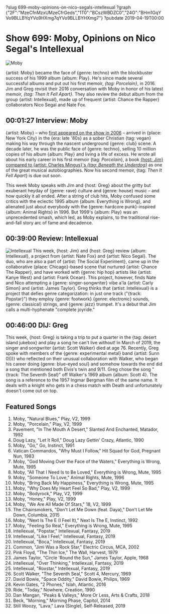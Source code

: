 ?slug 699-moby-opinions-on-nico-segals-intellexual
?graph {"2F":"MzeCfnMzxUMzeCfrGeds","1T0":"BCszWBDZC0","24O":"BHm1GqYVo9BLLBYqYVo9HXmg7qYVo9BLLBYHXmg7"}
?pubdate 2019-04-19T00:00

# Show 699: Moby, Opinions on Nico Segal's Intellexual

![Moby](//static.soundopinions.org/images/2019/moby1.jpg)

{artist: Moby} became the face of {genre: techno} with the blockbuster success of his 1999 album {album: Play}. He's since made several successful albums and put out his first memoir, *{tag: Porcelain}*, in 2016. Jim and Greg revisit their 2016 conversation with Moby in honor of his latest memoir, *{tag: Then It Fell Apart}*. They also review the debut album from the group {artist: Intellexual}, made up of frequent {artist: Chance the Rapper} collaborators Nico Segal and Nate Fox.

## 00:01:27 Interview: Moby
{artist: Moby} – who [first appeared on the show in 2006](http://soundopinions.org/show/49/) – arrived in {place: New York City} in the {era: late '80s} as a sober Christian {tag: vegan} making his way through the nascent underground {genre: club} scene. A decade later, he was the public face of {genre: techno}, selling 10 million copies of his album {album: Play} and living a life of excess. He wrote all about his early career in his first memoir {tag: *Porcelain*}, a book [{host: Jim} compared to {artist: Charles Mingus}'s *{tag: Beneath the Underdog}*](https://www.wbez.org/shows/jim-derogatis/mobys-porcelain-is-a-musical-memoir-that-ranks-with-the-very-best/67afc360-5db1-48ff-ac29-db5813e69e01) as one of the great musical autobiographies. Now his second memoir, {tag: *Then It Fell Apart*} is due out soon. 

This week Moby speaks with Jim and {host: Greg} about the gritty but exuberant heyday of {genre: rave} culture and {genre: house} music – and how quickly it all ended. After a string of club hits, Moby confused some critics with the eclectic 1995 album {album: Everything is Wrong}, and alienated just about everybody with the {genre: hardcore punk}-inspired {album: Animal Rights} in 1996. But 1999's {album: Play} was an unprecedented smash, which led, as Moby explains, to the traditional rise-and-fall story arc of fame and decadence.

## 00:39:00 Review: Intellexual
![Intellexual](//static.soundopinions.org/assets/699/1T00.jpg)
This week, {host: Jim} and {host: Greg} review {album: Intellexual}, a project from {artist: Nate Fox} and {artist: Nico Segal}. The duo, who are also a part of {artist: The Social Experiment}, came up in the collaborative {place: Chicago}-based scene that nurtured {artist: Chance The Rapper}, and have worked with {genre: hip hop} artists like {artist: Kanye West} and {artist: Frank Ocean}. This project, however, finds Nate and Nico attempting a {genre: singer-songwriter} vibe a'la {artist: Carly Simon} and {artist: James Taylor}. Greg thinks that {artist: Intellexual} is a project that defies genre categorization: in just one track ("{track: Popstar}") they employ {genre: footwork} {genre: electronic} sounds, {genre: classical} strings, and {genre: jazz} trumpet. It's a debut that Jim calls a multi-hyphenate "complete joyride."

## 00:46:00 DIJ: Greg
This week, {host: Greg} is taking a trip to put a quarter in the {tag: desert island jukebox} and play a song he can't live without! In March of 2019, the singer and songwriter {artist: Scott Walker} died at age 76. Recently, Greg spoke with members of the {genre: experimental metal} band {artist: Sunn 0)))} who reflected on their unusual collaboration with Walker, who began his career doing {genre: blue-eyed soul} and somehow towards the end did a song that mentioned both Elvis's twin and 9/11. Greg chose the song "{track: The Seventh Seal}" off Walker's 1969 album {album: Scott 4}. The song is a reference to the 1957 Ingmar Bergman film of the same name. It deals with a knight who gets in a chess match with Death and unfortunately doesn't come out on top.

## Featured Songs

1. Moby, "Natural Blues," Play, V2, 1999
1. Moby, "Porcelain," Play, V2, 1999
1. Pavement, "In The Mouth A Desert," Slanted And Enchanted, Matador, 1992
1. Doug Lazy, "Let It Roll," Doug Lazy Gettin' Crazy, Atlantic, 1990
1. Moby, "Go," Go, Instinct, 1991
1. Vatican Commandos, "Why Must I Follow," Hit Squad for God, Pregnant Nun, 1983
1. Moby, "God Moving Over the Face of the Waters," Everything is Wrong, Mute, 1995
1. Moby, "All That I Need Is to Be Loved," Everything is Wrong, Mute, 1995
1. Moby, "Someone To Love," Animal Rights, Mute, 1996
1. Moby, "Bring Back My Happiness," Everything is Wrong, Mute, 1995
1. Moby, "Why Does My Heart Feel So Bad," Play, V2, 1999
1. Moby, "Bodyrock," Play, V2, 1999
1. Moby, "Honey," Play, V2, 1999
1. Moby, "We Are All Made Of Stars," 18, V2, 1999
1. The Chainsmokers, "Don't Let Me Down (feat. Daya)," Don't Let Me Down, Columbia, 2015
1. Moby, "Next Is The E (I Feel It)," Next Is The E, Instinct, 1992
1. Moby, "Feeling So Real," Everything is Wrong, Mute, 1995
1. Intellexual, "Popstar," Intellexual, Fantasy, 2019
1. Intellexual, "Like I Feel," Intellexual, Fantasy, 2019
1. Intellexual, "Boca," Intellexual, Fantasy, 2019
1. Common, "Jimi Was a Rock Star," Electric Circus, MCA, 2002
1. Pink Floyd, "The Thin Ice," The Wall, Harvest, 1979
1. James Taylor, "Circle 'Round the Sun," James Taylor, Apple, 1968
1. Intellexual, "Over Thinking," Intellexual, Fantasy, 2019
1. Intellexual, "Roxstar," Intellexual, Fantasy, 2019
1. Scott Walker, "The Seventh Seal," Scott 4, Mercury, 1969
1. David Bowie, "Space Oddity," David Bowie, Philips, 1969
1. Kevin Gates, "2 Phones," Islah, Atlantic, 2016
1. Ride, "Today," Nowhere, Creation, 1990
1. Dan Mangan, "Peaks & Valleys," More Or Less, Arts & Crafts, 2018
1. Beck, "Morning," Morning Phase, Capitol, 2014
1. Still Woozy, "Lava," Lava (Single), Self-Released, 2019

